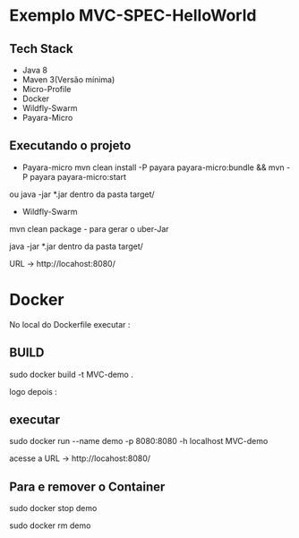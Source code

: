 # Exemplo MVC-SPEC-HelloWorld

## Tech Stack
* Java 8
* Maven 3(Versão mínima)
* Micro-Profile
* Docker
* Wildfly-Swarm
* Payara-Micro

## Executando o projeto

* Payara-micro
mvn clean install -P payara payara-micro:bundle && mvn -P payara payara-micro:start

ou java -jar *.jar dentro da pasta target/

* Wildfly-Swarm

mvn clean package  - para gerar o uber-Jar

java -jar *.jar dentro da pasta target/

URL -> http://locahost:8080/

# Docker

No local do Dockerfile executar :

## BUILD 

sudo docker build -t MVC-demo . 

logo depois :

## executar

sudo docker run --name demo -p 8080:8080 -h localhost MVC-demo

acesse a URL -> http://locahost:8080/

## Para e remover o Container

sudo docker stop demo

sudo docker rm demo

